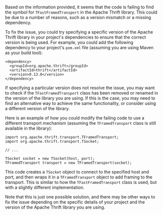 Based on the information provided, it seems that the code is failing to find the symbol for `TFastFramedTransport` in the Apache Thrift library. This could be due to a number of reasons, such as a version mismatch or a missing dependency.

To fix the issue, you could try specifying a specific version of the Apache Thrift library in your project's dependencies to ensure that the correct version is being used. For example, you could add the following dependency to your project's `pom.xml` file (assuming you are using Maven as your build tool):

```
<dependency>
  <groupId>org.apache.thrift</groupId>
  <artifactId>thrift</artifactId>
  <version>0.13.0</version>
</dependency>
```

If specifying a particular version does not resolve the issue, you may want to check if the `TFastFramedTransport` class has been removed or renamed in the version of the library you are using. If this is the case, you may need to find an alternative way to achieve the same functionality, or consider using a different version of the library.

Here is an example of how you could modify the failing code to use a different transport mechanism (assuming the `TFramedTransport` class is still available in the library):

```
import org.apache.thrift.transport.TFramedTransport;
import org.apache.thrift.transport.TSocket;

// ...

TSocket socket = new TSocket(host, port);
TFramedTransport transport = new TFramedTransport(socket);
```

This code creates a `TSocket` object to connect to the specified host and port, and then wraps it in a `TFramedTransport` object to add framing to the transport. This is similar to how the `TFastFramedTransport` class is used, but with a slightly different implementation.

Note that this is just one possible solution, and there may be other ways to fix the issue depending on the specific details of your project and the version of the Apache Thrift library you are using.